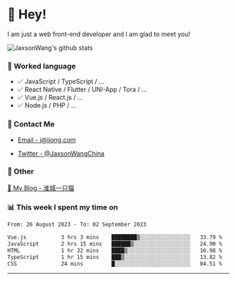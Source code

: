 # 👋 Hey!

I am just a web front-end developer and I am glad to meet you!

![JaxsonWang's github stats](https://github-readme-stats.vercel.app/api?username=JaxsonWang&&show_icons=true&&title_color=1abc9c&&icon_color=1abc9c)


### 📝 Worked language

- ✅ JavaScript / TypeScript / ...
- ✅ React Native / Flutter / UNI-App / Tora / ...
- ✅ Vue.js / React.js / ...
- ✅ Node.js / PHP / ...

### 📮 Contact Me

- [Email - i@iiong.com](mailto:i@iiong.com)

- [Twitter - @JaxsonWangChina](https://twitter.com/JaxsonWangChina)

### 🤪 Other

[📌 My Blog - 淮城一只猫](https://iiong.com)

### 📊 This week I spent my time on

<!--START_SECTION:waka-->

```txt
From: 26 August 2023 - To: 02 September 2023

Vue.js           3 hrs 3 mins    ████████▒░░░░░░░░░░░░░░░░   33.79 %
JavaScript       2 hrs 15 mins   ██████▒░░░░░░░░░░░░░░░░░░   24.90 %
HTML             1 hr 32 mins    ████▒░░░░░░░░░░░░░░░░░░░░   16.98 %
TypeScript       1 hr 15 mins    ███▒░░░░░░░░░░░░░░░░░░░░░   13.82 %
CSS              24 mins         █░░░░░░░░░░░░░░░░░░░░░░░░   04.51 %
```

<!--END_SECTION:waka-->

---
